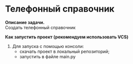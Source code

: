 # **Телефонный справочник**

**Описание задачи.**  
Создать телефонный справочник 

**Как запустить проект (рекомендуем использовать VCS)**

1. Для запуска с помощью консоли:
    - скачать проект в локальный репозиторий;
    - запустить в файле main.py
